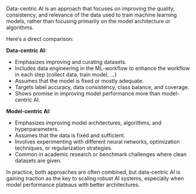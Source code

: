 Data-centric AI is an approach that focuses on improving the quality, consistency, and relevance of the data used to train machine learning models, rather than focusing primarily on the model architecture or algorithms.

Here’s a direct comparison:

**Data-centric AI:**
- Emphasizes improving and curating datasets.
- Includes data engineering in the ML-workflow to enhance the workflow in each step (collect data, train model, ...)
- Assumes that the model is fixed or mostly adequate.
- Targets label accuracy, data consistency, class balance, and coverage.
- Shows promise in improving model performance more than model-centric AI.

**Model-centric AI:**
- Emphasizes improving model architectures, algorithms, and hyperparameters.
- Assumes that the data is fixed and sufficient.
- Involves experimenting with different neural networks, optimization techniques, or regularization strategies.
- Common in academic research or benchmark challenges where clean datasets are given.

In practice, both approaches are often combined, but data-centric AI is gaining traction as the key to scaling robust AI systems, especially when model performance plateaus with better architectures.